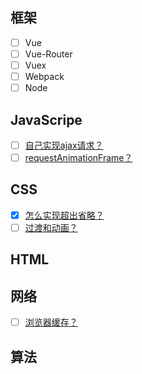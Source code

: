 ## 框架
- [ ] Vue
- [ ] Vue-Router
- [ ] Vuex
- [ ] Webpack
- [ ] Node
## JavaScripe
- [ ] [自己实现ajax请求？]()
- [ ] [requestAnimationFrame？](./javascript/requestAnimationFrame.md)
## CSS
- [X] [怎么实现超出省略？](./css/ellipsis.md)
- [ ] [过渡和动画？]()
## HTML
## 网络
- [ ] [浏览器缓存？](./network/cache.md)

## 算法